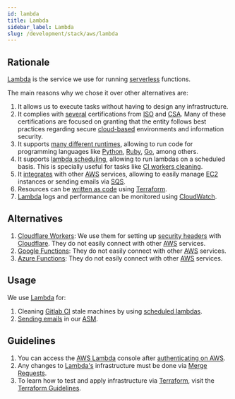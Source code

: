 ```yaml
---
id: lambda
title: Lambda
sidebar_label: Lambda
slug: /development/stack/aws/lambda
---
```


## Rationale

[Lambda][LAMBDA] is the service
we use for running
[serverless](https://en.wikipedia.org/wiki/Serverless_computing)
functions.

The main reasons why we chose it
over other alternatives are:

1. It allows us to
    execute tasks without
    having to design
    any infrastructure.
1. It complies with [several](https://aws.amazon.com/compliance/iso-certified/)
    certifications from
    [ISO](https://en.wikipedia.org/wiki/International_Organization_for_Standardization)
    and
    [CSA](https://en.wikipedia.org/wiki/Cloud_Security_Alliance).
    Many of these certifications
    are focused on granting that the entity
    follows best practices regarding secure
    [cloud-based](https://en.wikipedia.org/wiki/Cloud_computing) environments
    and information security.
1. It supports
    [many different runtimes](https://docs.aws.amazon.com/lambda/latest/dg/lambda-runtimes.html),
    allowing to run code
    for programming languages like
    [Python](https://www.python.org/),
    [Ruby](https://www.ruby-lang.org/en/),
    [Go](https://golang.org/),
    among others.
1. It supports
    [lambda scheduling](https://docs.aws.amazon.com/eventbridge/latest/userguide/eb-run-lambda-schedule.html),
    allowing to run lambdas
    on a scheduled basis.
    This is specially useful
    for tasks like
    [CI workers cleaning](https://gitlab.com/fluidattacks/product/-/blob/1f35599056b3bd800fcf4c109b471ec3597b2f8a/makes/applications/makes/ci/src/terraform/clean-lambda-schedule.tf).
1. It
    [integrates](https://docs.aws.amazon.com/lambda/latest/dg/lambda-services.html)
    with other [AWS][AWS] services,
    allowing to easily manage
    [EC2](/development/stack/aws/ec2/) instances
    or
    sending emails via [SQS](https://aws.amazon.com/sqs/).
1. Resources can be
    [written as code](https://registry.terraform.io/providers/hashicorp/aws/latest/docs/resources/lambda_alias)
    using
    [Terraform](/development/stack/terraform/).
1. [Lambda][LAMBDA]
    logs and performance
    can be monitored
    using [CloudWatch](/development/stack/aws/cloudwatch/).

## Alternatives

1. [Cloudflare Workers](https://workers.cloudflare.com/):
    We use them for setting up
    [security headers](https://gitlab.com/fluidattacks/product/-/blob/1f35599056b3bd800fcf4c109b471ec3597b2f8a/airs/deploy/production/terraform/js/headers.js)
    with [Cloudflare](/development/stack/cloudflare/).
    They do not easily connect
    with other [AWS][AWS] services.
1. [Google Functions](https://cloud.google.com/functions):
    They do not easily connect
    with other [AWS][AWS] services.
1. [Azure Functions](https://azure.microsoft.com/en-us/services/functions/):
    They do not easily connect
    with other [AWS][AWS] services.

## Usage

We use [Lambda][LAMBDA] for:

1. Cleaning [Gitlab CI](/development/stack/gitlab-ci)
    stale machines
    by using
    [scheduled lambdas](https://gitlab.com/fluidattacks/product/-/blob/1f35599056b3bd800fcf4c109b471ec3597b2f8a/makes/applications/makes/ci/src/terraform/clean-lambda.tf).
1. [Sending emails](https://gitlab.com/fluidattacks/product/-/blob/1f35599056b3bd800fcf4c109b471ec3597b2f8a/integrates/deploy/terraform-resources/lambda/send_mail_notification.tf)
    in our [ASM](https://fluidattacks.com/categories/asm/).

## Guidelines

1. You can access the
    [AWS Lambda][LAMBDA] console
    after [authenticating on AWS](/development/stack/aws#guidelines).
1. Any changes to
    [Lambda's][LAMBDA]
    infrastructure must be done via
    [Merge Requests](https://docs.gitlab.com/ee/user/project/merge_requests/).
1. To learn how to test and apply infrastructure
    via [Terraform](/development/stack/terraform/),
    visit the
    [Terraform Guidelines](/development/stack/terraform#guidelines).

[AWS]: /development/stack/aws/
[LAMBDA]: https://aws.amazon.com/lambda/
